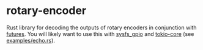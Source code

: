 # rotary-encoder

Rust library for decoding the outputs of rotary encoders in conjunction with
[futures](https://github.com/alexcrichton/futures-rs). You will likely want to
use this with [sysfs_gpio](https://github.com/rust-embedded/rust-sysfs-gpio)
and [tokio-core](https://github.com/tokio-rs/tokio-core) (see
[examples/echo.rs](example)).
